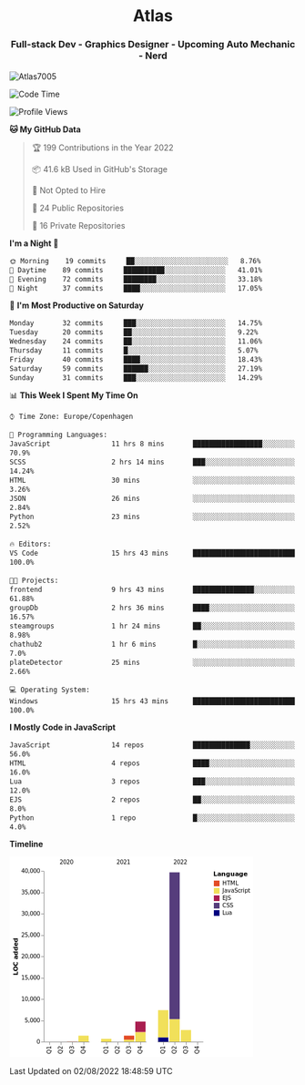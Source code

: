 <h1 align="center">Atlas</h1>
<h3 align="center">Full-stack Dev - Graphics Designer - Upcoming Auto Mechanic - Nerd</h3>

<p><img align="center" src="https://github-readme-stats.vercel.app/api/top-langs?username=Atlas7005&show_icons=true&locale=en&layout=compact" alt="Atlas7005" /></p>

<!--START_SECTION:waka-->
![Code Time](http://img.shields.io/badge/Code%20Time-639%20hrs%2021%20mins-blue)

![Profile Views](http://img.shields.io/badge/Profile%20Views-11-blue)

**🐱 My GitHub Data** 

> 🏆 199 Contributions in the Year 2022
 > 
> 📦 41.6 kB Used in GitHub's Storage 
 > 
> 🚫 Not Opted to Hire
 > 
> 📜 24 Public Repositories 
 > 
> 🔑 16 Private Repositories  
 > 
**I'm a Night 🦉** 

```text
🌞 Morning    19 commits     ██░░░░░░░░░░░░░░░░░░░░░░░   8.76% 
🌆 Daytime    89 commits     ██████████░░░░░░░░░░░░░░░   41.01% 
🌃 Evening    72 commits     ████████░░░░░░░░░░░░░░░░░   33.18% 
🌙 Night      37 commits     ████░░░░░░░░░░░░░░░░░░░░░   17.05%

```
📅 **I'm Most Productive on Saturday** 

```text
Monday       32 commits     ███░░░░░░░░░░░░░░░░░░░░░░   14.75% 
Tuesday      20 commits     ██░░░░░░░░░░░░░░░░░░░░░░░   9.22% 
Wednesday    24 commits     ██░░░░░░░░░░░░░░░░░░░░░░░   11.06% 
Thursday     11 commits     █░░░░░░░░░░░░░░░░░░░░░░░░   5.07% 
Friday       40 commits     ████░░░░░░░░░░░░░░░░░░░░░   18.43% 
Saturday     59 commits     ██████░░░░░░░░░░░░░░░░░░░   27.19% 
Sunday       31 commits     ███░░░░░░░░░░░░░░░░░░░░░░   14.29%

```


📊 **This Week I Spent My Time On** 

```text
⌚︎ Time Zone: Europe/Copenhagen

💬 Programming Languages: 
JavaScript               11 hrs 8 mins       █████████████████░░░░░░░░   70.9% 
SCSS                     2 hrs 14 mins       ███░░░░░░░░░░░░░░░░░░░░░░   14.24% 
HTML                     30 mins             ░░░░░░░░░░░░░░░░░░░░░░░░░   3.26% 
JSON                     26 mins             ░░░░░░░░░░░░░░░░░░░░░░░░░   2.84% 
Python                   23 mins             ░░░░░░░░░░░░░░░░░░░░░░░░░   2.52%

🔥 Editors: 
VS Code                  15 hrs 43 mins      █████████████████████████   100.0%

🐱‍💻 Projects: 
frontend                 9 hrs 43 mins       ███████████████░░░░░░░░░░   61.88% 
groupDb                  2 hrs 36 mins       ████░░░░░░░░░░░░░░░░░░░░░   16.57% 
steamgroups              1 hr 24 mins        ██░░░░░░░░░░░░░░░░░░░░░░░   8.98% 
chathub2                 1 hr 6 mins         █░░░░░░░░░░░░░░░░░░░░░░░░   7.0% 
plateDetector            25 mins             ░░░░░░░░░░░░░░░░░░░░░░░░░   2.66%

💻 Operating System: 
Windows                  15 hrs 43 mins      █████████████████████████   100.0%

```

**I Mostly Code in JavaScript** 

```text
JavaScript               14 repos            ██████████████░░░░░░░░░░░   56.0% 
HTML                     4 repos             ████░░░░░░░░░░░░░░░░░░░░░   16.0% 
Lua                      3 repos             ███░░░░░░░░░░░░░░░░░░░░░░   12.0% 
EJS                      2 repos             ██░░░░░░░░░░░░░░░░░░░░░░░   8.0% 
Python                   1 repo              █░░░░░░░░░░░░░░░░░░░░░░░░   4.0%

```


**Timeline**

![Chart not found](https://raw.githubusercontent.com/Atlas7005/Atlas7005/master/charts/bar_graph.png) 


 Last Updated on 02/08/2022 18:48:59 UTC
<!--END_SECTION:waka-->
